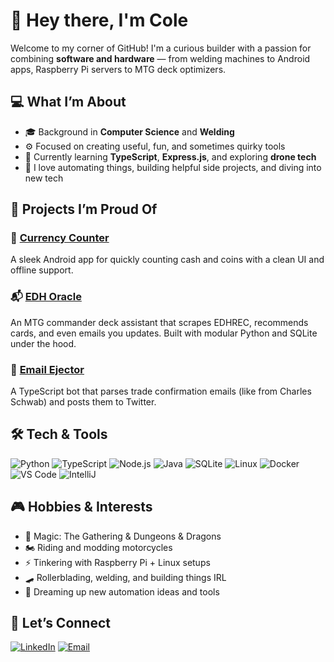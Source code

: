 # 👋 Hey there, I'm Cole

Welcome to my corner of GitHub! I'm a curious builder with a passion for combining **software and hardware** — from welding machines to Android apps, Raspberry Pi servers to MTG deck optimizers.

## 💻 What I’m About
- 🎓 Background in **Computer Science** and **Welding**
- ⚙️ Focused on creating useful, fun, and sometimes quirky tools
- 🧠 Currently learning **TypeScript**, **Express.js**, and exploring **drone tech**
- 🧩 I love automating things, building helpful side projects, and diving into new tech

## 🔨 Projects I’m Proud Of

### 🚀 [Currency Counter](https://github.com/your-username/currency-counter)
A sleek Android app for quickly counting cash and coins with a clean UI and offline support.

### 📬 [EDH Oracle](https://github.com/your-username/edh-oracle)
An MTG commander deck assistant that scrapes EDHREC, recommends cards, and even emails you updates. Built with modular Python and SQLite under the hood.

### 💼 [Email Ejector](https://github.com/your-username/email-ejector)
A TypeScript bot that parses trade confirmation emails (like from Charles Schwab) and posts them to Twitter.

## 🛠️ Tech & Tools

![Python](https://img.shields.io/badge/-Python-3670A0?style=flat-square&logo=python&logoColor=white)
![TypeScript](https://img.shields.io/badge/-TypeScript-3178C6?style=flat-square&logo=typescript&logoColor=white)
![Node.js](https://img.shields.io/badge/-Node.js-339933?style=flat-square&logo=nodedotjs&logoColor=white)
![Java](https://img.shields.io/badge/-Java-ED8B00?style=flat-square&logo=java&logoColor=white)
![SQLite](https://img.shields.io/badge/-SQLite-003B57?style=flat-square&logo=sqlite&logoColor=white)
![Linux](https://img.shields.io/badge/-Linux-FCC624?style=flat-square&logo=linux&logoColor=black)
![Docker](https://img.shields.io/badge/-Docker-2496ED?style=flat-square&logo=docker&logoColor=white)
![VS Code](https://img.shields.io/badge/-VS%20Code-007ACC?style=flat-square&logo=visual-studio-code&logoColor=white)
![IntelliJ](https://img.shields.io/badge/-IntelliJ-000000?style=flat-square&logo=intellijidea&logoColor=white)

## 🎮 Hobbies & Interests
- 🧙 Magic: The Gathering & Dungeons & Dragons
- 🏍️ Riding and modding motorcycles
- ⚡ Tinkering with Raspberry Pi + Linux setups
- 🛹 Rollerblading, welding, and building things IRL
- 🤖 Dreaming up new automation ideas and tools

## 🔗 Let’s Connect

[![LinkedIn](https://img.shields.io/badge/LinkedIn-blue?style=flat-square&logo=linkedin&logoColor=white)](https://linkedin.com/in/YOUR_LINKEDIN)
[![Email](https://img.shields.io/badge/Email-D14836?style=flat-square&logo=gmail&logoColor=white)](mailto:YOUR_EMAIL)

<!--
**KlassicCole/KlassicCole** is a ✨ _special_ ✨ repository because its `README.md` (this file) appears on your GitHub profile.

Here are some ideas to get you started:

- 🔭 I’m currently working on ...
- 🌱 I’m currently learning ...
- 👯 I’m looking to collaborate on ...
- 🤔 I’m looking for help with ...
- 💬 Ask me about ...
- 📫 How to reach me: ...
- 😄 Pronouns: ...
- ⚡ Fun fact: ...
-->
